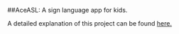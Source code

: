##AceASL: A sign language app for kids.

A detailed explanation of this project can be found [here.](https://am2512.github.io/post5.html)
